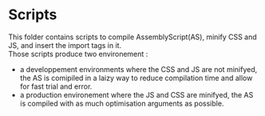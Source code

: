# Scripts
This folder contains scripts to compile AssemblyScript(AS), minify CSS and JS, and insert the import tags in it.  
Those scripts produce two environement : 
 - a developpement environments where the CSS and JS are not minifyed, the AS is comipiled in a laizy way to reduce compilation time and allow for fast trial and error.
 - a production environement where the JS and CSS are minifyed, the AS is compiled with as much optimisation arguments as possible.

